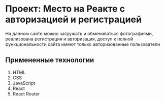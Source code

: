 # Проект: Место на Реакте с авторизацией и регистрацией

На данном сайте можно загружать и обмениваться фотографиями, реализована регистрация и авторизация, доступ к полной функциональности сайта имеют только авторизованные пользователи

## Примененные технологии

1. HTML
2. CSS
3. JavaScript
4. React
5. React Router
